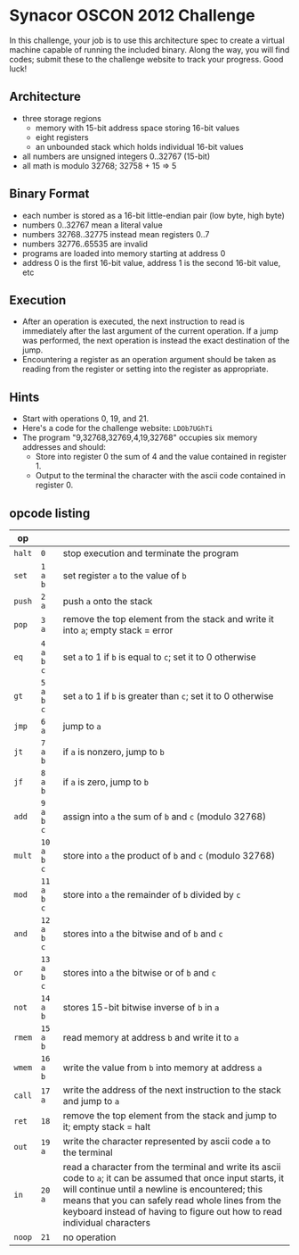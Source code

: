 # Synacor OSCON 2012 Challenge

In this challenge, your job is to use this architecture spec to create a
virtual machine capable of running the included binary. Along the way,
you will find codes; submit these to the challenge website to track
your progress. Good luck!

## Architecture

- three storage regions
  - memory with 15-bit address space storing 16-bit values
  - eight registers
  - an unbounded stack which holds individual 16-bit values
- all numbers are unsigned integers 0..32767 (15-bit)
- all math is modulo 32768; 32758 + 15 => 5

## Binary Format

- each number is stored as a 16-bit little-endian pair (low byte, high byte)
- numbers 0..32767 mean a literal value
- numbers 32768..32775 instead mean registers 0..7
- numbers 32776..65535 are invalid
- programs are loaded into memory starting at address 0
- address 0 is the first 16-bit value, address 1 is the second 16-bit value, etc

## Execution

- After an operation is executed, the next instruction to read is immediately after the last argument of the current operation. If a jump was performed, the next operation is instead the exact destination of the jump.
- Encountering a register as an operation argument should be taken as reading from the register or setting into the register as appropriate.

## Hints

- Start with operations 0, 19, and 21.
- Here's a code for the challenge website: `LDOb7UGhTi`
- The program "9,32768,32769,4,19,32768" occupies six memory addresses and should:
  - Store into register 0 the sum of 4 and the value contained in register 1.
  - Output to the terminal the character with the ascii code contained in register 0.

## opcode listing

| op     |            |                                                                                                                                                                                                                                                                                                    |
| ------ | ---------- | -------------------------------------------------------------------------------------------------------------------------------------------------------------------------------------------------------------------------------------------------------------------------------------------------- |
| `halt` | `0`        | stop execution and terminate the program                                                                                                                                                                                                                                                           |
| `set`  | `1 a b`    | set register `a` to the value of `b`                                                                                                                                                                                                                                                               |
| `push` | `2 a`      | push `a` onto the stack                                                                                                                                                                                                                                                                            |
| `pop`  | `3 a`      | remove the top element from the stack and write it into `a`; empty stack = error                                                                                                                                                                                                                   |
| `eq`   | `4 a b c`  | set `a` to 1 if `b` is equal to `c`; set it to 0 otherwise                                                                                                                                                                                                                                         |
| `gt`   | `5 a b c`  | set `a` to 1 if `b` is greater than `c`; set it to 0 otherwise                                                                                                                                                                                                                                     |
| `jmp`  | `6 a`      | jump to `a`                                                                                                                                                                                                                                                                                        |
| `jt`   | `7 a b`    | if `a` is nonzero, jump to `b`                                                                                                                                                                                                                                                                     |
| `jf`   | `8 a b`    | if `a` is zero, jump to `b`                                                                                                                                                                                                                                                                        |
| `add`  | `9 a b c`  | assign into `a` the sum of `b` and `c` (modulo 32768)                                                                                                                                                                                                                                              |
| `mult` | `10 a b c` | store into `a` the product of `b` and `c` (modulo 32768)                                                                                                                                                                                                                                           |
| `mod`  | `11 a b c` | store into `a` the remainder of `b` divided by `c`                                                                                                                                                                                                                                                 |
| `and`  | `12 a b c` | stores into `a` the bitwise and of `b` and `c`                                                                                                                                                                                                                                                     |
| `or`   | `13 a b c` | stores into `a` the bitwise or of `b` and `c`                                                                                                                                                                                                                                                      |
| `not`  | `14 a b`   | stores 15-bit bitwise inverse of `b` in `a`                                                                                                                                                                                                                                                        |
| `rmem` | `15 a b`   | read memory at address `b` and write it to `a`                                                                                                                                                                                                                                                     |
| `wmem` | `16 a b`   | write the value from `b` into memory at address `a`                                                                                                                                                                                                                                                |
| `call` | `17 a`     | write the address of the next instruction to the stack and jump to `a`                                                                                                                                                                                                                             |
| `ret`  | `18`       | remove the top element from the stack and jump to it; empty stack = halt                                                                                                                                                                                                                           |
| `out`  | `19 a`     | write the character represented by ascii code `a` to the terminal                                                                                                                                                                                                                                  |
| `in`   | `20 a`     | read a character from the terminal and write its ascii code to `a`; it can be assumed that once input starts, it will continue until a newline is encountered; this means that you can safely read whole lines from the keyboard instead of having to figure out how to read individual characters |
| `noop` | `21`       | no operation                                                                                                                                                                                                                                                                                       |
